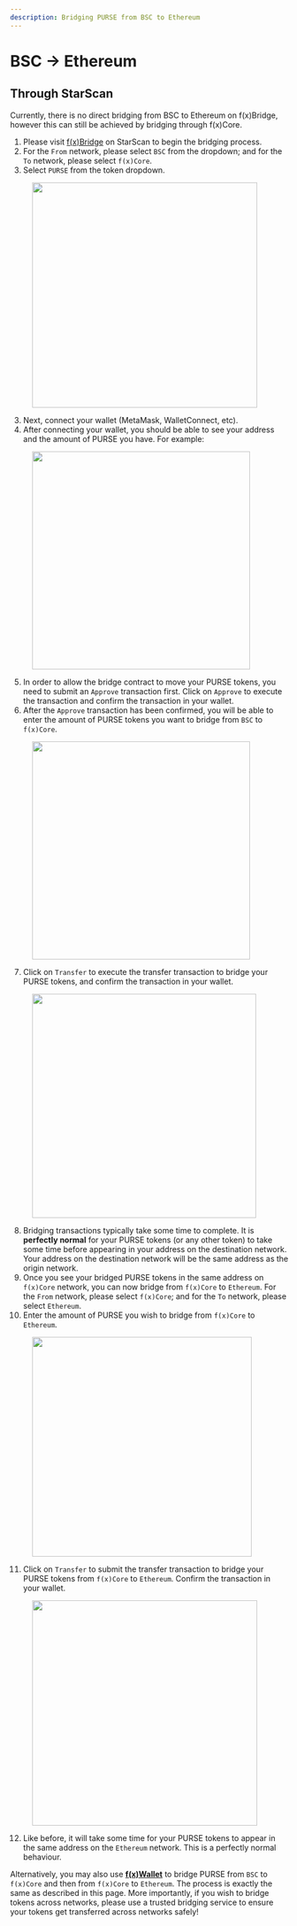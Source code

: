 ```yaml
---
description: Bridging PURSE from BSC to Ethereum
---
```


# BSC -> Ethereum

## Through StarScan

Currently, there is no direct bridging from BSC to Ethereum on f(x)Bridge, however this can still be achieved by bridging through f(x)Core.

1. Please visit [f(x)Bridge](https://starscan.io/fxbridge) on StarScan to begin the bridging process.
2. For the `From` network, please select `BSC` from the dropdown; and for the `To` network, please select `f(x)Core`.
3. Select `PURSE` from the token dropdown.

<figure><img src="../../../.gitbook/assets/Screenshot 2024-05-20 at 4.44.51 PM.png" alt="" width="407"><figcaption></figcaption></figure>

3. Next, connect your wallet (MetaMask, WalletConnect, etc).
4. After connecting your wallet, you should be able to see your address and the amount of PURSE you have. For example:

<figure><img src="../../../.gitbook/assets/Screenshot 2024-05-20 at 4.45.29 PM.png" alt="" width="394"><figcaption></figcaption></figure>

5. In order to allow the bridge contract to move your PURSE tokens, you need to submit an `Approve` transaction first. Click on `Approve` to execute the transaction and confirm the transaction in your wallet.
6. After the `Approve` transaction has been confirmed, you will be able to enter the amount of PURSE tokens you want to bridge from `BSC` to `f(x)Core`.

<figure><img src="../../../.gitbook/assets/Screenshot 2024-05-20 at 4.57.26 PM.png" alt="" width="394"><figcaption></figcaption></figure>

7. Click on `Transfer` to execute the transfer transaction to bridge your PURSE tokens, and confirm the transaction in your wallet.

<figure><img src="../../../.gitbook/assets/Screenshot 2024-05-20 at 4.47.36 PM (2).png" alt="" width="405"><figcaption></figcaption></figure>

8. Bridging transactions typically take some time to complete. It is **perfectly normal** for your PURSE tokens (or any other token) to take some time before appearing in your address on the destination network. Your address on the destination network will be the same address as the origin network.
9. Once you see your bridged PURSE tokens in the same address on `f(x)Core` network, you can now bridge from `f(x)Core` to `Ethereum`. For the `From` network, please select `f(x)Core`; and for the `To` network, please select `Ethereum`.
10. Enter the amount of PURSE you wish to bridge from `f(x)Core` to `Ethereum`.

<figure><img src="../../../.gitbook/assets/Screenshot 2024-05-20 at 5.01.22 PM.png" alt="" width="397"><figcaption></figcaption></figure>

11. Click on `Transfer` to submit the transfer transaction to bridge your PURSE tokens from `f(x)Core` to `Ethereum`. Confirm the transaction in your wallet.

<figure><img src="../../../.gitbook/assets/Screenshot 2024-05-20 at 5.06.02 PM.png" alt="" width="407"><figcaption></figcaption></figure>

12. Like before, it will take some time for your PURSE tokens to appear in the same address on the `Ethereum` network. This is a perfectly normal behaviour.

Alternatively, you may also use [**f(x)Wallet**](https://functionx.io/fxwallet) to bridge PURSE from `BSC` to `f(x)Core` and then from `f(x)Core` to `Ethereum`. The process is exactly the same as described in this page. More importantly, if you wish to bridge tokens across networks, please use a trusted bridging service to ensure your tokens get transferred across networks safely!
